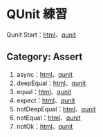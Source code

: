 # QUnit 練習

Qunit Start：[html](https://github.com/MckeyHong/mk_QUnit/blob/master/demo_qunit.html)、[qunit](https://github.com/MckeyHong/mk_QUnit/blob/master/demo_qunit.js)

## Category: Assert ##
1. async：[html](https://github.com/MckeyHong/mk_QUnit/blob/master/assert/demo_async.html)、[qunit](https://github.com/MckeyHong/mk_QUnit/blob/master/assert/qunit/demo_async.js)
2. deepEqual：[html](https://github.com/MckeyHong/mk_QUnit/blob/master/assert/demo_deepEqual.html)、[qunit](https://github.com/MckeyHong/mk_QUnit/blob/master/assert/qunit/demo_deepEqual.js)
3. equal：[html](https://github.com/MckeyHong/mk_QUnit/blob/master/assert/demo_equal.html)、[qunit](https://github.com/MckeyHong/mk_QUnit/blob/master/assert/qunit/demo_equal.js)
4. expect：[html](https://github.com/MckeyHong/mk_QUnit/blob/master/assert/demo_expect.html)、[qunit](https://github.com/MckeyHong/mk_QUnit/blob/master/assert/qunit/demo_expect.js)
5. notDeepEqual：[html](https://github.com/MckeyHong/mk_QUnit/blob/master/assert/demo_notDeepEqual.html)、[qunit](https://github.com/MckeyHong/mk_QUnit/blob/master/assert/qunit/demo_notDeepEqual.js)
6. notEqual：[html](https://github.com/MckeyHong/mk_QUnit/blob/master/assert/demo_notEqual.html)、[qunit](https://github.com/MckeyHong/mk_QUnit/blob/master/assert/qunit/demo_notEqual.js)
7. notOk：[html](https://github.com/MckeyHong/mk_QUnit/blob/master/assert/demo_notOk.html)、[qunit](https://github.com/MckeyHong/mk_QUnit/blob/master/assert/qunit/demo_notOk.js)
